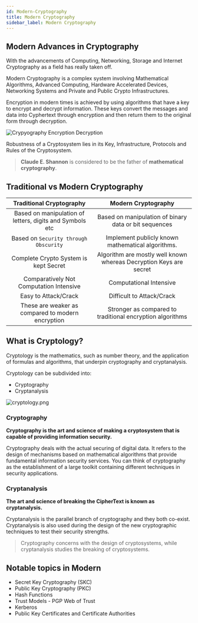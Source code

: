 ```yaml
---
id: Modern-Cryptography
title: Modern Cryptography
sidebar_label: Modern Cryptography
---
```


## Modern Advances in Cryptography

With the advancements of Computing, Networking, Storage and Internet Cryptography as a field has really taken off.    

Modern Cryptography is a complex system involving Mathematical Algorithms, Advanced Computing, Hardware Accelerated Devices, Networking Systems and Private and Public Crypto Infrastructures.

Encryption in modern times is achieved by using algorithms that have a key to encrypt and decrypt information. These keys convert the messages and data into Cyphertext through encryption and then return them to the original form through decryption.

![Crypyography Encryption Decryption](assets/crypyography-enc-dec.png)


Robustness of a Cryptosystem lies in its Key, Infrastructure, Protocols and Rules of the Cryptosystem.

> **Claude E. Shannon** is considered to be the father of **mathematical cryptography**.


## Traditional vs Modern Cryptography

| Traditional Cryptography | Modern Cryptography |
|:--:|:--:|
| Based on manipulation of letters, digits and Symbols etc | Based on manipulation of binary data or bit sequences |
| Based on `Security through Obscurity` | Implement publicly known mathematical algorithms.
| Complete Crypto System is kept Secret | Algorithm are mostly well known whereas Decryption Keys are secret |
| Comparatively Not Computation Intensive | Computational Intensive |
| Easy to Attack/Crack | Difficult to Attack/Crack |
| These are weaker as compared to modern encryption| Stronger as compared to traditional encryption algorithms |

## What is Cryptology?

Cryptology is the mathematics, such as number theory, and the application of formulas and algorithms, that underpin cryptography and cryptanalysis.

Cryptology can be subdivided into:

- Cryptography
- Cryptanalysis

![cryptology.png](assets/cryptology.png)

### Cryptography

**Cryptography is the art and science of making a cryptosystem that is capable of providing information security.**

Cryptography deals with the actual securing of digital data. It refers to the design of mechanisms based on mathematical algorithms that provide fundamental information security services. You can think of cryptography as the establishment of a large toolkit containing different techniques in security applications.

### Cryptanalysis

**The art and science of breaking the CipherText is known as cryptanalysis.**

Cryptanalysis is the parallel branch of cryptography and they both co-exist. Cryptanalysis is also used during the design of the new cryptographic techniques to test their security strengths.

> Cryptography concerns with the design of cryptosystems, while cryptanalysis studies the breaking of cryptosystems.


## Notable topics in Modern 

- Secret Key Cryptography (SKC)
- Public Key Cryptography (PKC)
- Hash Functions
- Trust Models - PGP Web of Trust
- Kerberos
- Public Key Certificates and Certificate Authorities
